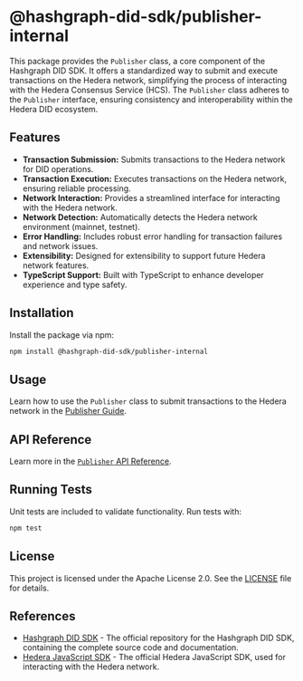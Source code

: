 # @hashgraph-did-sdk/publisher-internal

This package provides the `Publisher` class, a core component of the Hashgraph DID SDK. It offers a standardized way to submit and execute transactions on the Hedera network, simplifying the process of interacting with the Hedera Consensus Service (HCS). The `Publisher` class adheres to the `Publisher` interface, ensuring consistency and interoperability within the Hedera DID ecosystem.

## Features

- **Transaction Submission:** Submits transactions to the Hedera network for DID operations.
- **Transaction Execution:** Executes transactions on the Hedera network, ensuring reliable processing.
- **Network Interaction:** Provides a streamlined interface for interacting with the Hedera network.
- **Network Detection:** Automatically detects the Hedera network environment (mainnet, testnet).
- **Error Handling:** Includes robust error handling for transaction failures and network issues.
- **Extensibility:** Designed for extensibility to support future Hedera network features.
- **TypeScript Support:** Built with TypeScript to enhance developer experience and type safety.

## Installation

Install the package via npm:

```bash
npm install @hashgraph-did-sdk/publisher-internal
```

## Usage

Learn how to use the `Publisher` class to submit transactions to the Hedera network in the [Publisher Guide](https://swiss-digital-assets-institute.github.io/hashgraph-did-sdk-js/documentation/0.0.2-alpha/04-implementation/components/publisher-guide.html).

## API Reference

Learn more in the [`Publisher` API Reference](https://swiss-digital-assets-institute.github.io/hashgraph-did-sdk-js/documentation/0.0.2-alpha/04-implementation/components/publisher-api.html).

## Running Tests

Unit tests are included to validate functionality. Run tests with:

```bash
npm test
```

## License

This project is licensed under the Apache License 2.0. See the [LICENSE](LICENSE) file for details.

## References

- [Hashgraph DID SDK](https://github.com/Swiss-Digital-Assets-Institute/hashgraph-did-sdk-js) - The official repository for the Hashgraph DID SDK, containing the complete source code and documentation.
- [Hedera JavaScript SDK](https://github.com/hashgraph/hedera-sdk-js) - The official Hedera JavaScript SDK, used for interacting with the Hedera network.
